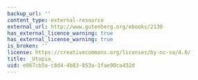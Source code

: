 ```yaml
---
backup_url: ''
content_type: external-resource
external_url: http://www.gutenberg.org/ebooks/2130
has_external_licence_warning: true
has_external_license_warning: true
is_broken: ''
license: https://creativecommons.org/licenses/by-nc-sa/4.0/
title: _Utopia_
uid: e067cb5a-c8d4-4b83-853a-1fae90ca432d
---
```


